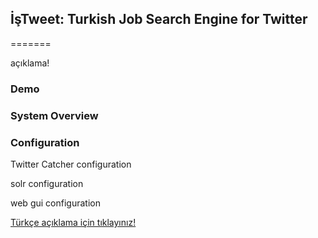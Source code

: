 ## İşTweet: Turkish Job Search Engine for Twitter
=======


açıklama!


### Demo
 


### System Overview
 


### Configuration
 
Twitter Catcher configuration

solr configuration

web gui configuration




[Türkçe açıklama için tıklayınız!](https://github.com/cornetto/istweet/blob/master/README_tr.md)  
